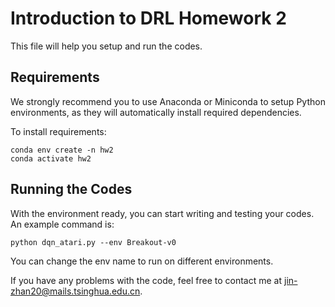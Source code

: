 # Introduction to DRL Homework 2

This file will help you setup and run the codes.


## Requirements

We strongly recommend you to use Anaconda or Miniconda to setup Python environments, as they will automatically install required dependencies.

To install requirements:

```setup
conda env create -n hw2
conda activate hw2
```



## Running the Codes
With the environment ready, you can start writing and testing your codes. An example command is:
```setup
python dqn_atari.py --env Breakout-v0
```
You can change the env name to run on different environments.

If you have any problems with the code, feel free to contact me at jin-zhan20@mails.tsinghua.edu.cn.
